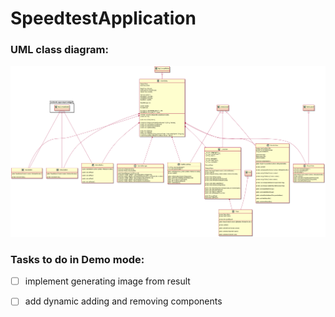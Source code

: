 # SpeedtestApplication

### UML class diagram:

![umlClassDiagram](./umlClassDiagram.png)


### Tasks to do in Demo mode:


- [ ] implement generating image from result
- [ ] add dynamic adding and removing components


